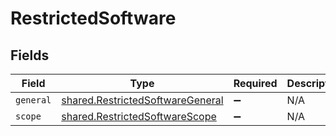 # RestrictedSoftware


## Fields

| Field                                                                                       | Type                                                                                        | Required                                                                                    | Description                                                                                 |
| ------------------------------------------------------------------------------------------- | ------------------------------------------------------------------------------------------- | ------------------------------------------------------------------------------------------- | ------------------------------------------------------------------------------------------- |
| `general`                                                                                   | [shared.RestrictedSoftwareGeneral](../../../sdk/models/shared/restrictedsoftwaregeneral.md) | :heavy_minus_sign:                                                                          | N/A                                                                                         |
| `scope`                                                                                     | [shared.RestrictedSoftwareScope](../../../sdk/models/shared/restrictedsoftwarescope.md)     | :heavy_minus_sign:                                                                          | N/A                                                                                         |